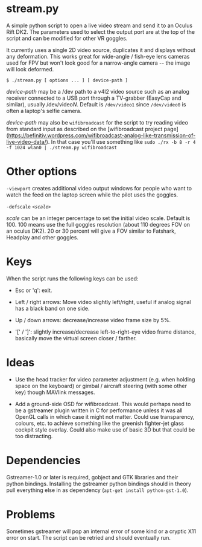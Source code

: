 stream.py
=========

A simple python script to open a live video stream and send it to an
Oculus Rift DK2.  The parameters used to select the output port are at
the top of the script and can be modified for other VR goggles.

It currently uses a single 2D video source, duplicates
it and displays without any deformation.  This works great for wide-angle
/ fish-eye lens cameras used for FPV but won't look good for a narrow-angle
camera -- the image will look deformed.

    $ ./stream.py [ options ... ] [ device-path ]

_device-path_ may be a /dev path to a v4l2 video source such as an
analog receiver connected to a USB port through a TV-grabber (EasyCap and
similar), usually /dev/video*N*.  Default is `/dev/video1` since
`/dev/video0` is often a laptop's selfie camera.

_device-path_ may also be `wifibroadcast` for the script to try reading
video from standard input as described on the [wifibroadcast project page]
(https://befinitiv.wordpress.com/wifibroadcast-analog-like-transmission-of-live-video-data/).
In that case you'll use something like
`sudo ./rx -b 8 -r 4 -f 1024 wlan0 | ./stream.py wifibroadcast`

Other options
=============

`-viewport` creates additional video output windows for people who want to
watch the feed on the laptop screen while the pilot uses the goggles.

`-defscale` _`<scale>`_

_scale_ can be an integer percentage to set the initial video scale.
Default is 100.  100 means use the full goggles resolution (about 110
degrees FOV on an oculus DK2).  20 or 30 percent will give a FOV
similar to Fatshark, Headplay and other goggles.

Keys
====

When the script runs the following keys can be used:

* Esc or 'q': exit.

* Left / right arrows: Move video slightly left/right, useful if analog
  signal has a black band on one side.

* Up / down arrows: decrease/increase video frame size by 5%.

* '[' / ']': slightly increase/decrease left-to-right-eye video frame
  distance, basically move the virtual screen closer / farther.

Ideas
=====

* Use the head tracker for video parameter adjustment (e.g. when holding
  space on the keyboard) or gimbal / aircraft steering (with some other
  key) though MAVlink messages.

* Add a ground-side OSD for wifibroadcast.  This would perhaps need to
  be a gstreamer plugin written in C for performance unless it was all
  OpenGL calls in which case it might not matter.  Could use transparency,
  colours, etc. to achieve something like the greenish fighter-jet glass
  cockpit style overlay.  Could also make use of basic 3D but that could
  be too distracting.

Dependencies
============

Gstreamer-1.0 or later is required, gobject and GTK libraries and their
python bindings.  Installing the gstreamer python bindings should in
theory pull everything else in as dependency (`apt-get install python-gst-1.0`).

Problems
========

Sometimes gstreamer will pop an internal error of some kind or a cryptic
X11 error on start.  The script can be retried and should eventually run.
